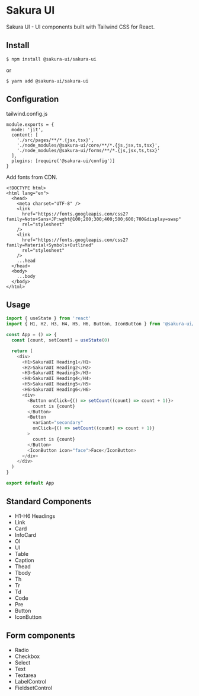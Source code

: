 # Sakura UI
Sakura UI - UI components built with Tailwind CSS for React.

## Install
```
$ npm install @sakura-ui/sakura-ui
```
or
```
$ yarn add @sakura-ui/sakura-ui
```

## Configuration
tailwind.config.js
```
module.exports = {
  mode: 'jit',
  content: [
    './src/pages/**/*.{jsx,tsx}',
    './node_modules/@sakura-ui/core/**/*.{js,jsx,ts,tsx}',
    './node_modules/@sakura-ui/forms/**/*.{js,jsx,ts,tsx}'
  ],
  plugins: [require('@sakura-ui/config')]
}
```

Add fonts from CDN.
```
<!DOCTYPE html>
<html lang="en">
  <head>
    <meta charset="UTF-8" />
    <link
      href="https://fonts.googleapis.com/css2?family=Noto+Sans+JP:wght@100;200;300;400;500;600;700&display=swap"
      rel="stylesheet"
    />
    <link
      href="https://fonts.googleapis.com/css2?family=Material+Symbols+Outlined"
      rel="stylesheet"
    />
    ...head
  </head>
  <body>
    ...body
  </body>
</html>
```


## Usage
```ts
import { useState } from 'react'
import { H1, H2, H3, H4, H5, H6, Button, IconButton } from '@sakura-ui/react'

const App = () => {
  const [count, setCount] = useState(0)

  return (
    <div>
      <H1>SakuraUI Heading1</H1>
      <H2>SakuraUI Heading2</H2>
      <H3>SakuraUI Heading3</H3>
      <H4>SakuraUI Heading4</H4>
      <H5>SakuraUI Heading5</H5>
      <H6>SakuraUI Heading6</H6>
      <div>
        <Button onClick={() => setCount((count) => count + 1)}>
          count is {count}
        </Button>
        <Button
          variant="secondary"
          onClick={() => setCount((count) => count + 1)}
        >
          count is {count}
        </Button>
        <IconButton icon="face">Face</IconButton>
      </div>
    </div>
  )
}

export default App
```

## Standard Components
- H1-H6 Headings
- Link
- Card
- InfoCard
- Ol
- Ul
- Table
- Caption
- Thead
- Tbody
- Th
- Tr
- Td
- Code
- Pre
- Button
- IconButton

## Form components
- Radio
- Checkbox
- Select
- Text
- Textarea
- LabelControl
- FieldsetControl
